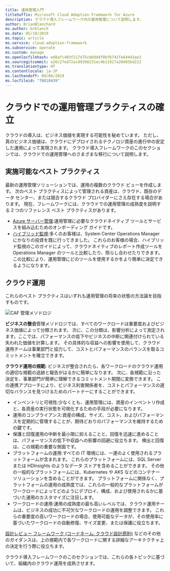 ```yaml
---
title: 運用管理入門
titleSuffix: Microsoft Cloud Adoption Framework for Azure
description: クラウド導入フレームワーク内の運用管理について説明します。
author: BrianBlanchard
ms.author: brblanch
ms.date: 05/19/2019
ms.topic: article
ms.service: cloud-adoption-framework
ms.subservice: operate
ms.custom: manage
ms.openlocfilehash: ed8afc403f217475cb69d4f0bf6742fe64443ae3
ms.sourcegitcommit: a26c27ed72ac89198231ec4b11917a20d03bd222
ms.translationtype: HT
ms.contentlocale: ja-JP
ms.lasthandoff: 09/06/2019
ms.locfileid: "70818439"
---
```

# <a name="establishing-operational-management-practices-in-the-cloud"></a>クラウドでの運用管理プラクティスの確立

クラウドの導入は、ビジネス価値を実現する可能性を秘めています。 ただし、真のビジネス価値は、クラウドにデプロイされるテクノロジ資産の進行中の安定した運用によって実現されます。 クラウド導入フレームワークのこのセクションでは、クラウドでの運用管理へのさまざまな移行について説明します。

## <a name="actionable-best-practices"></a>実施可能なベスト プラクティス

最新の運用管理ソリューションでは、運用の複数のクラウド ビューを作成します。 次のベスト プラクティスによって管理される資産は、クラウド、既存のデータ センター、または競合するクラウド プロバイダーにさえ存在する場合があります。 現在、フレームワークには、クラウドでの運用管理の成熟度を説明する 2 つのリファレンス ベスト プラクティスがあります。

* [Azure サーバー管理](./azure-server-management/index.md):運用管理に必要なクラウドネイティブ ツールとサービスを組み込むためのオンボーディング ガイドです。
* [ハイブリッド監視](./monitor/index.md):多くのお客様は、System Center Operations Manager にかなりの投資を既に行ってきました。 これらのお客様の場合、ハイブリッド監視のこのガイドによって、クラウドネイティブのレポート作成ツールを Operations Manager のツールと比較したり、照らし合わせたりできます。 この比較により、運用管理にどのツールを使用するかをより簡単に決定できるようになります。

## <a name="cloud-operations"></a>クラウド運用

これらのベスト プラクティスはいずれも運用管理の将来の状態の方法論を目指すものです。

![CAF 管理メソドロジ](../_images/operate/caf-manage.png)

**ビジネスの整合**管理メソドロジでは、すべてのワークロードは重要度およびビジネス価値によって分類されます。 次に、この分類は、影響分析によって測定されます。ここでは、パフォーマンスの低下やビジネスの中断に関連付けられている失われた価値を計算します。 その具体的な収益への影響を使用して、クラウド運用チームは事業部門と協力して、コストとパフォーマンスのバランスを取るコミットメントを確立できます。

**クラウド運用の規範:** ビジネスが整合されたら、各ワークロードのクラウド運用の適切な規範の追跡と報告がはるかに簡単になります。 次に、各規範に沿った決定を、事業部門が簡単に理解できるコミットメント期間に変換できます。 この連携アプローチにより、ビジネス利害関係者を、コストとパフォーマンスの適切なバランスを見つけるためのパートナーにすることができます。

* インベントリと可視性:少なくとも、運用管理には、資産のインベントリ作成と、各資産の実行状態を可視化するための手段が必要になります。
* 運用のコンプライアンス:資産の構成、サイズ、コスト、およびパフォーマンスを定期的に管理することが、期待どおりのパフォーマンスを維持するための鍵です。
* 保護と回復運用の中断を最小限に抑えることと、回復を迅速に進めることは、パフォーマンスの低下や収益への影響の回避に役立ちます。 検出と回復は、この規範の重要な側面です。
* プラットフォームの運用:すべての IT 環境には、一連のよく使用されるプラットフォームが含まれます。 これらのプラットフォームには、SQL Server または HDInsights のようなデータ ストアを含めることができます。 その他の一般的なプラットフォームには、Kubernetes や AKS などのコンテナー ソリューションを含めることができます。 プラットフォームに関係なく、プラットフォームの運用の成熟度では、これらの一般的なプラットフォームがワークロードによってどのようにデプロイ、構成、および使用されるかに基づいた運用のカスタマイズに注目します。
* ワークロードの運用:運用の成熟度の最も高いレベルでは、クラウド運用チームは、ビジネスの成功に不可欠なワークロードの運用を調整できます。 これらの重要度の高いワークロードの場合、使用可能なデータが、その使用率に基づいたワークロードの自動修復、サイズ変更、または保護に役立ちます。

[設計レビュー フレームワーク (コードネーム: クラウド設計原則)](/azure/architecture/reliability) などのその他のガイダンスは、上の規範内で各ワークロードに関する詳細なアーキテクチャ上の決定を行う際に役立ちます。

クラウド導入フレームワークのこのセクションでは、これらの各トピックに基づいて、組織内のクラウド運用を成熟させます。
